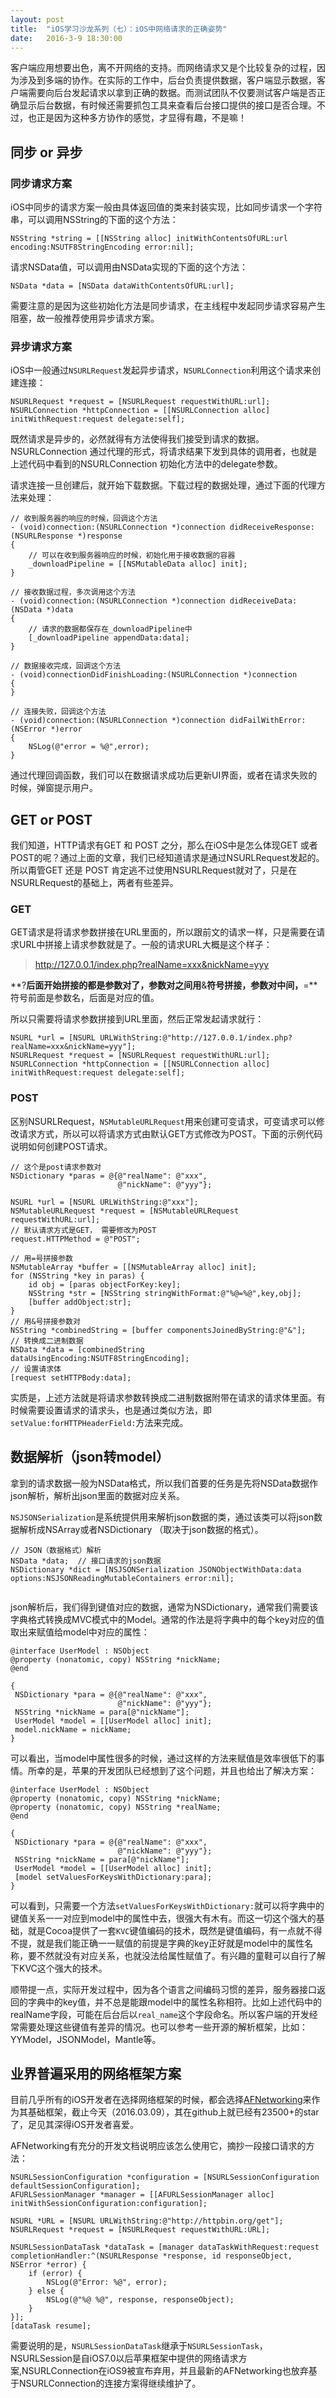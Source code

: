 ```yaml
---
layout: post
title:  "iOS学习沙龙系列（七）：iOS中网络请求的正确姿势"
date:   2016-3-9 18:30:00
---
```



客户端应用想要出色，离不开网络的支持。而网络请求又是个比较复杂的过程，因为涉及到多端的协作。在实际的工作中，后台负责提供数据，客户端显示数据，客户端需要向后台发起请求以拿到正确的数据。而测试团队不仅要测试客户端是否正确显示后台数据，有时候还需要抓包工具来查看后台接口提供的接口是否合理。不过，也正是因为这种多方协作的感觉，才显得有趣，不是嘛！


## 同步 or 异步

### 同步请求方案

iOS中同步的请求方案一般由具体返回值的类来封装实现，比如同步请求一个字符串，可以调用NSString的下面的这个方法：
```
NSString *string = [[NSString alloc] initWithContentsOfURL:url encoding:NSUTF8StringEncoding error:nil];
```
请求NSData值，可以调用由NSData实现的下面的这个方法：
```
NSData *data = [NSData dataWithContentsOfURL:url];
```

需要注意的是因为这些初始化方法是同步请求，在主线程中发起同步请求容易产生阻塞，故一般推荐使用异步请求方案。

### 异步请求方案

iOS中一般通过`NSURLRequest`发起异步请求，`NSURLConnection`利用这个请求来创建连接：

```
NSURLRequest *request = [NSURLRequest requestWithURL:url];
NSURLConnection *httpConnection = [[NSURLConnection alloc] initWithRequest:request delegate:self];
```
既然请求是异步的，必然就得有方法使得我们接受到请求的数据。NSURLConnection 通过代理的形式，将请求结果下发到具体的调用者，也就是上述代码中看到的NSURLConnection 初始化方法中的delegate参数。

请求连接一旦创建后，就开始下载数据。下载过程的数据处理，通过下面的代理方法来处理：

```
// 收到服务器的响应的时候，回调这个方法
- (void)connection:(NSURLConnection *)connection didReceiveResponse:(NSURLResponse *)response
{
    // 可以在收到服务器响应的时候，初始化用于接收数据的容器
    _downloadPipeline = [[NSMutableData alloc] init];
}

// 接收数据过程，多次调用这个方法
- (void)connection:(NSURLConnection *)connection didReceiveData:(NSData *)data
{
    // 请求的数据都保存在_downloadPipeline中
    [_downloadPipeline appendData:data];
}

// 数据接收完成，回调这个方法
- (void)connectionDidFinishLoading:(NSURLConnection *)connection
{
}

// 连接失败，回调这个方法
- (void)connection:(NSURLConnection *)connection didFailWithError:(NSError *)error
{
    NSLog(@"error = %@",error);
}
```

通过代理回调函数，我们可以在数据请求成功后更新UI界面，或者在请求失败的时候，弹窗提示用户。

## GET or POST

我们知道，HTTP请求有GET 和 POST 之分，那么在iOS中是怎么体现GET 或者 POST的呢？通过上面的文章，我们已经知道请求是通过NSURLRequest发起的。所以甭管GET 还是 POST 肯定逃不过使用NSURLRequest就对了，只是在NSURLRequest的基础上，两者有些差异。

### GET

GET请求是将请求参数拼接在URL里面的，所以跟前文的请求一样，只是需要在请求URL中拼接上请求参数就是了。一般的请求URL大概是这个样子：
> http://127.0.0.1/index.php?realName=xxx&nickName=yyy

**?**后面开始拼接的都是参数对了，参数对之间用**&**符号拼接，参数对中间，**=**符号前面是参数名，后面是对应的值。

所以只需要将请求参数拼接到URL里面，然后正常发起请求就行：

```
NSURL *url = [NSURL URLWithString:@"http://127.0.0.1/index.php?realName=xxx&nickName=yyy"];
NSURLRequest *request = [NSURLRequest requestWithURL:url];
NSURLConnection *httpConnection = [[NSURLConnection alloc] initWithRequest:request delegate:self];
```

### POST

区别NSURLRequest，`NSMutableURLRequest`用来创建可变请求，可变请求可以修改请求方式，所以可以将请求方式由默认GET方式修改为POST。下面的示例代码说明如何创建POST请求。

```
// 这个是post请求参数对
NSDictionary *paras = @{@"realName": @"xxx",
                        @"nickName": @"yyy"};
                           
NSURL *url = [NSURL URLWithString:@"xxx"];
NSMutableURLRequest *request = [NSMutableURLRequest requestWithURL:url];
// 默认请求方式是GET， 需要修改为POST
request.HTTPMethod = @"POST";

// 用=号拼接参数
NSMutableArray *buffer = [[NSMutableArray alloc] init];
for (NSString *key in paras) {
	id obj = [paras objectForKey:key];
	NSString *str = [NSString stringWithFormat:@"%@=%@",key,obj];
	[buffer addObject:str];
}
// 用&号拼接参数对
NSString *combinedString = [buffer componentsJoinedByString:@"&"];
// 转换成二进制数据
NSData *data = [combinedString dataUsingEncoding:NSUTF8StringEncoding];
// 设置请求体
[request setHTTPBody:data];

```
实质是，上述方法就是将请求参数转换成二进制数据附带在请求的请求体里面。有时候需要设置请求的请求头，也是通过类似方法，即`setValue:forHTTPHeaderField:`方法来完成。


## 数据解析（json转model）

拿到的请求数据一般为NSData格式，所以我们首要的任务是先将NSData数据作json解析，解析出json里面的数据对应关系。

`NSJSONSerialization`是系统提供用来解析json数据的类，通过该类可以将json数据解析成NSArray或者NSDictionary （取决于json数据的格式）。

```
// JSON（数据格式）解析
NSData *data;  // 接口请求的json数据
NSDictionary *dict = [NSJSONSerialization JSONObjectWithData:data options:NSJSONReadingMutableContainers error:nil];
   
```
json解析后，我们得到键值对应的数据，通常为NSDictionary，通常我们需要该字典格式转换成MVC模式中的Model。通常的作法是将字典中的每个key对应的值取出来赋值给model中对应的属性：

```
@interface UserModel : NSObject
@property (nonatomic, copy) NSString *nickName;
@end

{
 NSDictionary *para = @{@"realName": @"xxx",
                        @"nickName": @"yyy"};
 NSString *nickName = para[@"nickName"];
 UserModel *model = [[UserModel alloc] init];
 model.nickName = nickName;
}
```
可以看出，当model中属性很多的时候，通过这样的方法来赋值是效率很低下的事情。所幸的是，苹果的开发团队已经想到了这个问题，并且也给出了解决方案：

```
@interface UserModel : NSObject
@property (nonatomic, copy) NSString *nickName;
@property (nonatomic, copy) NSString *realName;
@end

{
 NSDictionary *para = @{@"realName": @"xxx",
                        @"nickName": @"yyy"};
 NSString *nickName = para[@"nickName"];
 UserModel *model = [[UserModel alloc] init];
 [model setValuesForKeysWithDictionary:para];
}
```

可以看到，只需要一个方法`setValuesForKeysWithDictionary:`就可以将字典中的键值关系一一对应到model中的属性中去，很强大有木有。而这一切这个强大的基础，就是Cocoa提供了一套`KVC`键值编码的技术，既然是键值编码，有一点就不得不提，就是我们能正确一一赋值的前提是字典的key正好就是model中的属性名称，要不然就没有对应关系，也就没法给属性赋值了。有兴趣的童鞋可以自行了解下KVC这个强大的技术。

顺带提一点，实际开发过程中，因为各个语言之间编码习惯的差异，服务器接口返回的字典中的key值，并不总是能跟model中的属性名称相符。比如上述代码中的realName字段，可能在后台后以`real_name`这个字段命名。所以客户端的开发经常需要处理这些键值有差异的情况。也可以参考一些开源的解析框架，比如：YYModel，JSONModel，Mantle等。



## 业界普遍采用的网络框架方案

目前几乎所有的iOS开发者在选择网络框架的时候，都会选择[AFNetworking](https://github.com/AFNetworking/AFNetworking)来作为其基础框架，截止今天（2016.03.09），其在github上就已经有23500+的star了，足见其深得iOS开发者喜爱。

AFNetworking有充分的开发文档说明应该怎么使用它，摘抄一段接口请求的方法：

```
NSURLSessionConfiguration *configuration = [NSURLSessionConfiguration defaultSessionConfiguration];
AFURLSessionManager *manager = [[AFURLSessionManager alloc] initWithSessionConfiguration:configuration];

NSURL *URL = [NSURL URLWithString:@"http://httpbin.org/get"];
NSURLRequest *request = [NSURLRequest requestWithURL:URL];

NSURLSessionDataTask *dataTask = [manager dataTaskWithRequest:request completionHandler:^(NSURLResponse *response, id responseObject, NSError *error) {
    if (error) {
        NSLog(@"Error: %@", error);
    } else {
        NSLog(@"%@ %@", response, responseObject);
    }
}];
[dataTask resume];
```

需要说明的是，`NSURLSessionDataTask`继承于`NSURLSessionTask`，NSURLSession是自iOS7.0以后苹果框架中提供的网络请求方案,NSURLConnection在iOS9被宣布弃用，并且最新的AFNetworking也放弃基于NSURLConnection的连接方案得继续维护了。
